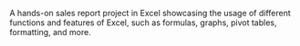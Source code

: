 A hands-on sales report project in Excel showcasing the usage of different functions and features of Excel, such as formulas, graphs, pivot tables, formatting, and more.
